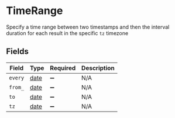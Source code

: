 # TimeRange

Specify a time range between two timestamps and then the interval duration for each result in the specific `tz` timezone


## Fields

| Field                                                                | Type                                                                 | Required                                                             | Description                                                          |
| -------------------------------------------------------------------- | -------------------------------------------------------------------- | -------------------------------------------------------------------- | -------------------------------------------------------------------- |
| `every`                                                              | [date](https://docs.python.org/3/library/datetime.html#date-objects) | :heavy_minus_sign:                                                   | N/A                                                                  |
| `from_`                                                              | [date](https://docs.python.org/3/library/datetime.html#date-objects) | :heavy_minus_sign:                                                   | N/A                                                                  |
| `to`                                                                 | [date](https://docs.python.org/3/library/datetime.html#date-objects) | :heavy_minus_sign:                                                   | N/A                                                                  |
| `tz`                                                                 | [date](https://docs.python.org/3/library/datetime.html#date-objects) | :heavy_minus_sign:                                                   | N/A                                                                  |